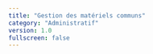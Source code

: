 ```yaml
---
title: "Gestion des matériels communs"
category: "Administratif"
version: 1.0
fullscreen: false
---
```

